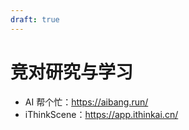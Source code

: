 ```yaml
---
draft: true
---
```


# 竞对研究与学习

- AI 帮个忙：https://aibang.run/
- iThinkScene：https://app.ithinkai.cn/
